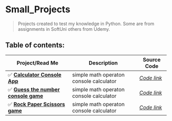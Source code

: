 # **Small_Projects**
> Projects created to test my knowledge in Python.
> Some are from assignments in SoftUni others from Udemy.
## Table of contents:
| Project/Read Me | Description | Source Code|
| --- | --- | --- |
| :white_check_mark: [**Calculator Console App**](https://github.com/DelyanNikolov/Small_Projects/blob/main/Calculator_Console_App/ReadMe.md) | simple math operaton console calculator |[*Code link*](https://github.com/DelyanNikolov/Small_Projects/blob/main/Calculator_Console_App/calculator.py)| |
| :white_check_mark: [**Guess the number console game**](https://github.com/DelyanNikolov/Small_Projects/blob/main/Guess_The_Number_Console_Game/readme.md) | simple math operaton console calculator |[*Code link*](https://github.com/DelyanNikolov/Small_Projects/blob/main/Guess_The_Number_Console_Game/Guess_the_Number.py)| |
| :white_check_mark: [**Rock Paper Scissors game**](https://github.com/DelyanNikolov/Small_Projects/blob/main/Rock_Paper_Scissors_Game/ReadMe.md) | simple math operaton console calculator |[*Code link*](https://github.com/DelyanNikolov/Small_Projects/blob/main/Rock_Paper_Scissors_Game/rock_paper_scissors.py)| |
